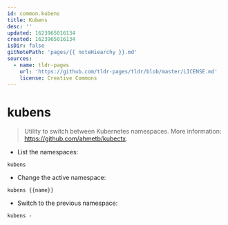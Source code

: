 ```yaml
---
id: common.kubens
title: Kubens
desc: ''
updated: 1623965016134
created: 1623965016134
isDir: false
gitNotePath: 'pages/{{ noteHiearchy }}.md'
sources:
  - name: tldr-pages
    url: 'https://github.com/tldr-pages/tldr/blob/master/LICENSE.md'
    license: Creative Commons
---
```

# kubens

> Utility to switch between Kubernetes namespaces.
> More information: <https://github.com/ahmetb/kubectx>.

- List the namespaces:

`kubens`

- Change the active namespace:

`kubens {{name}}`

- Switch to the previous namespace:

`kubens -`

